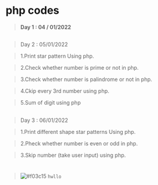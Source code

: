 # php codes

>**Day 1 : 04 / 01/2022**





##
>Day 2 : 05/01/2022

>1.Print star pattern Using php.

>2.Check whether number is prime or not in php.

>3.Check whether number is palindrome or not in php.

>4.Ckip every 3rd number using php.

>5.Sum of digit using php

##


>Day 3 : 06/01/2022

>1.Print different shape star patterns Using php.

>2.Pheck whether number is  even or odd in php.

>3.Skip number (take user input) using php.

#

>![#f03c15](https://via.placeholder.com/15/f03c15/000000?text=+) `hwllo`

